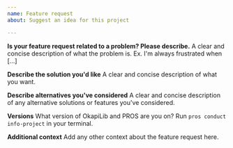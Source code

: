```yaml
---
name: Feature request
about: Suggest an idea for this project

---
```


**Is your feature request related to a problem? Please describe.**
A clear and concise description of what the problem is. Ex. I'm always frustrated when [...]

**Describe the solution you'd like**
A clear and concise description of what you want.

**Describe alternatives you've considered**
A clear and concise description of any alternative solutions or features you've considered.

**Versions**
What version of OkapiLib and PROS are you on? Run `pros conduct info-project` in your terminal.

**Additional context**
Add any other context about the feature request here.

